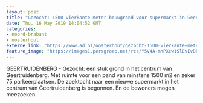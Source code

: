 ```yaml
---
layout: post
title: "Gezocht: 1500 vierkante meter bouwgrond voor supermarkt in Geertruidenberg"
date: Thu, 16 May 2019 14:04:52 GMT
categories: 
- noord-brabant 
- oosterhout 
externe_link: "https://www.ad.nl/oosterhout/gezocht-1500-vierkante-meter-bouwgrond-voor-supermarkt-in-geertruidenberg~a5468fcb/"
feature_image: "https://images1.persgroep.net/rcs/Y5V4A-mnPXcw1SlENIvDPmiwugo/diocontent/148451207/_fitwidth/400/?appId=21791a8992982cd8da851550a453bd7f&quality=0.7"
---
```


GEERTRUIDENBERG - Gezocht: een stuk grond in het centrum van Geertruidenberg. Met ruimte voor een pand van minstens 1500 m2 en zeker 75 parkeerplaatsen. De zoektocht naar een nieuwe supermarkt in het centrum van Geertruidenberg is begonnen. En de bewoners mogen meezoeken.
